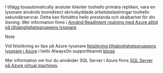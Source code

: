 I tillägg tooautomatically ansluter klienter toohello primära repliken, vara en lyssnare används tooredirect skrivskyddade arbetsbelastningar toohello sekundärservrar. Detta kan förbättra hello prestanda och skalbarhet för din lösning. Mer information finns i [Använd ReadIntent routning med Azure alltid på tillgänglighetsgruppens lyssnare](http://go.microsoft.com/fwlink/?LinkId=522515).

> [!NOTE]
> Vid felsökning av tips på Azure-lyssnare [felsökning tillgänglighetsgruppens lyssnare i Azure](https://blogs.msdn.microsoft.com/alwaysonpro/2017/02/22/troubleshooting-internal-load-balancer-listener-connectivity-in-azure) i hello AlwaysOn supportteamet [blogg](http://blogs.msdn.com/b/alwaysonpro/).
> 
> 

Mer information om hur du använder SQL Server i Azure finns [SQL Server på Azure virtual machines](../articles/virtual-machines/windows/sql/virtual-machines-windows-sql-server-iaas-overview.md).

